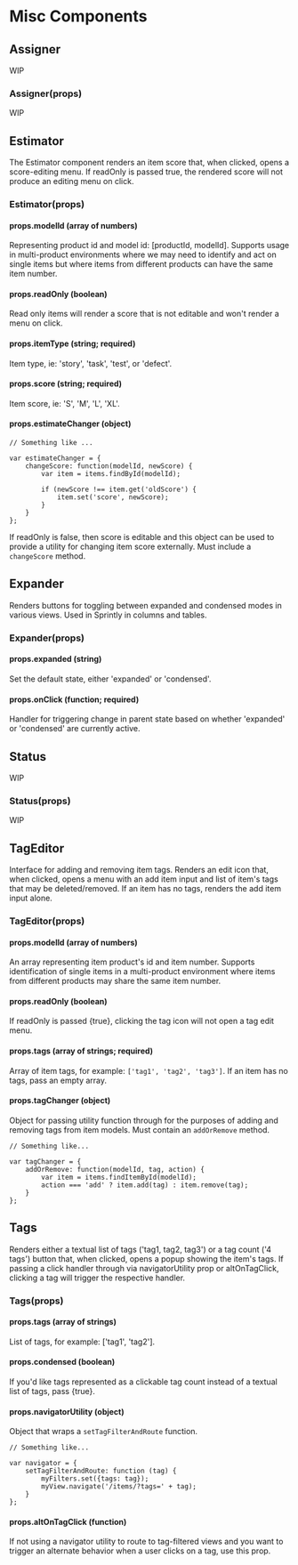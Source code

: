 # Misc Components


## Assigner
WIP


### Assigner(props)
WIP


## Estimator

The Estimator component renders an item score that, when clicked, opens a score-editing menu. If readOnly is passed true, the rendered score will not produce an editing menu on click.


### Estimator(props)

#### props.modelId (array of numbers)
Representing product id and model id: [productId, modelId]. Supports usage in multi-product environments where we may need to identify and act on single items but where items from different products can have the same item number.

#### props.readOnly (boolean)
Read only items will render a score that is not editable and won't render a menu on click.

#### props.itemType (string; required)
Item type, ie: 'story', 'task', 'test', or 'defect'.

#### props.score (string; required)
Item score, ie: 'S', 'M', 'L', 'XL'.


#### props.estimateChanger (object)
```
// Something like ...

var estimateChanger = {
    changeScore: function(modelId, newScore) {
        var item = items.findById(modelId);

        if (newScore !== item.get('oldScore') {
            item.set('score', newScore);
        }
    }
};
```

If readOnly is false, then score is editable and this object can be used to provide a utility for changing item score externally. Must include a ```changeScore``` method.


## Expander

Renders buttons for toggling between expanded and condensed modes in various views. Used in Sprintly in columns and tables.

### Expander(props)

#### props.expanded (string)
Set the default state, either 'expanded' or 'condensed'.

#### props.onClick (function; required)
Handler for triggering change in parent state based on whether 'expanded' or 'condensed' are currently active.


## Status
WIP

### Status(props)
WIP


## TagEditor

Interface for adding and removing item tags. Renders an edit icon that, when clicked, opens a menu with an add item input and list of item's tags that may be deleted/removed. If an item has no tags, renders the add item input alone.

### TagEditor(props)

#### props.modelId (array of numbers)
An array representing item product's id and item number. Supports identification of single items in a multi-product environment where items from different products may share the same item number.

#### props.readOnly (boolean)
If readOnly is passed {true}, clicking the tag icon will not open a tag edit menu.

#### props.tags (array of strings; required)
Array of item tags, for example: ```['tag1', 'tag2', 'tag3']```. If an item has no tags, pass an empty array.

#### props.tagChanger (object)
Object for passing utility function through for the purposes of adding and removing tags from item models. Must contain an ```addOrRemove``` method.

```
// Something like...

var tagChanger = {
    addOrRemove: function(modelId, tag, action) {
        var item = items.findItemById(modelId);
        action === 'add' ? item.add(tag) : item.remove(tag);
    }
};
```

## Tags

Renders either a textual list of tags ('tag1, tag2, tag3') or a tag count ('4 tags') button that, when clicked, opens a popup showing the item's tags. If passing a click handler through via navigatorUtility prop or altOnTagClick, clicking a tag will trigger the respective handler.

### Tags(props)

#### props.tags (array of strings)
List of tags, for example: ['tag1', 'tag2'].

#### props.condensed (boolean)
If you'd like tags represented as a clickable tag count instead of a textual list of tags, pass {true}.

#### props.navigatorUtility (object)
Object that wraps a ```setTagFilterAndRoute``` function.

```
// Something like...

var navigator = {
    setTagFilterAndRoute: function (tag) {
        myFilters.set({tags: tag});
        myView.navigate('/items/?tags=' + tag);
    }
};
```

#### props.altOnTagClick (function)
If not using a navigator utility to route to tag-filtered views and you want to trigger an alternate behavior when a user clicks on a tag, use this prop.